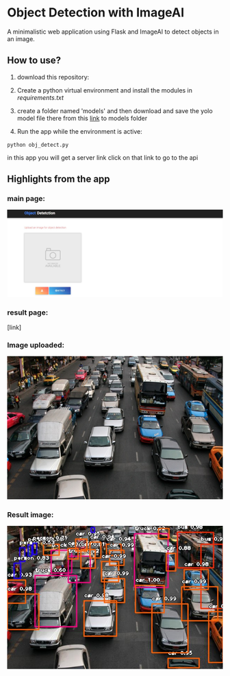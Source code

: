 # Object Detection with ImageAI
A minimalistic web application using Flask and ImageAI to detect objects in an image.

## How to use?
1. download this repository:

2. Create a python virtual environment and install the modules in _requirements.txt_

3. create a folder named 'models' and then download and save the yolo model file there from this [link](https://github.com/OlafenwaMoses/ImageAI/releases/download/1.0/yolo.h5) to models folder

3. Run the app while the environment is active:
```
python obj_detect.py
```
in this app you will get a server link click on that link to go to the api
## Highlights from the app
### main page:
![](static/images/screenshot1.jpg)
### result page:
[link]



### Image uploaded:
![](static/images/traffic.jpg)



### Result image:
![](static/images/detected.jpg)


